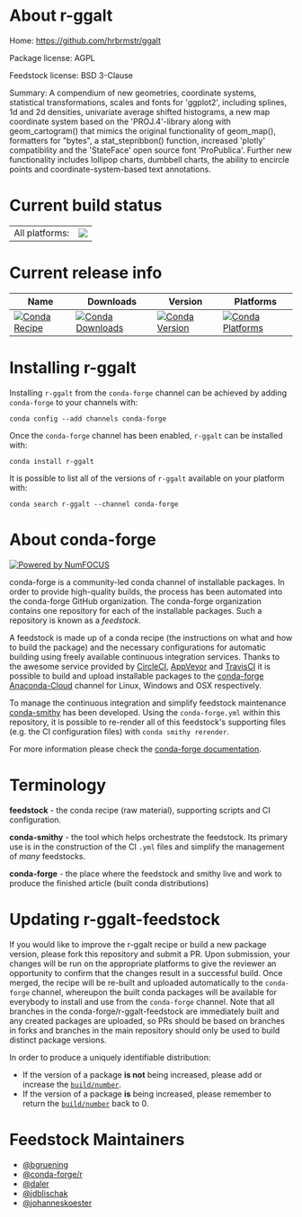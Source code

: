 About r-ggalt
=============

Home: https://github.com/hrbrmstr/ggalt

Package license: AGPL

Feedstock license: BSD 3-Clause

Summary: A compendium of new geometries, coordinate systems, statistical  transformations, scales and fonts for 'ggplot2', including splines, 1d and 2d densities,  univariate average shifted histograms, a new map coordinate system based on the  'PROJ.4'-library along with geom_cartogram() that mimics the original functionality of  geom_map(), formatters for "bytes", a stat_stepribbon() function, increased 'plotly' compatibility and the 'StateFace' open source font 'ProPublica'. Further new  functionality includes lollipop charts, dumbbell charts, the ability to encircle points and coordinate-system-based text annotations.



Current build status
====================


<table><tr><td>All platforms:</td>
    <td>
      <a href="https://dev.azure.com/conda-forge/feedstock-builds/_build/latest?definitionId=3380&branchName=master">
        <img src="https://dev.azure.com/conda-forge/feedstock-builds/_apis/build/status/r-ggalt-feedstock?branchName=master">
      </a>
    </td>
  </tr>
</table>

Current release info
====================

| Name | Downloads | Version | Platforms |
| --- | --- | --- | --- |
| [![Conda Recipe](https://img.shields.io/badge/recipe-r--ggalt-green.svg)](https://anaconda.org/conda-forge/r-ggalt) | [![Conda Downloads](https://img.shields.io/conda/dn/conda-forge/r-ggalt.svg)](https://anaconda.org/conda-forge/r-ggalt) | [![Conda Version](https://img.shields.io/conda/vn/conda-forge/r-ggalt.svg)](https://anaconda.org/conda-forge/r-ggalt) | [![Conda Platforms](https://img.shields.io/conda/pn/conda-forge/r-ggalt.svg)](https://anaconda.org/conda-forge/r-ggalt) |

Installing r-ggalt
==================

Installing `r-ggalt` from the `conda-forge` channel can be achieved by adding `conda-forge` to your channels with:

```
conda config --add channels conda-forge
```

Once the `conda-forge` channel has been enabled, `r-ggalt` can be installed with:

```
conda install r-ggalt
```

It is possible to list all of the versions of `r-ggalt` available on your platform with:

```
conda search r-ggalt --channel conda-forge
```


About conda-forge
=================

[![Powered by NumFOCUS](https://img.shields.io/badge/powered%20by-NumFOCUS-orange.svg?style=flat&colorA=E1523D&colorB=007D8A)](http://numfocus.org)

conda-forge is a community-led conda channel of installable packages.
In order to provide high-quality builds, the process has been automated into the
conda-forge GitHub organization. The conda-forge organization contains one repository
for each of the installable packages. Such a repository is known as a *feedstock*.

A feedstock is made up of a conda recipe (the instructions on what and how to build
the package) and the necessary configurations for automatic building using freely
available continuous integration services. Thanks to the awesome service provided by
[CircleCI](https://circleci.com/), [AppVeyor](https://www.appveyor.com/)
and [TravisCI](https://travis-ci.com/) it is possible to build and upload installable
packages to the [conda-forge](https://anaconda.org/conda-forge)
[Anaconda-Cloud](https://anaconda.org/) channel for Linux, Windows and OSX respectively.

To manage the continuous integration and simplify feedstock maintenance
[conda-smithy](https://github.com/conda-forge/conda-smithy) has been developed.
Using the ``conda-forge.yml`` within this repository, it is possible to re-render all of
this feedstock's supporting files (e.g. the CI configuration files) with ``conda smithy rerender``.

For more information please check the [conda-forge documentation](https://conda-forge.org/docs/).

Terminology
===========

**feedstock** - the conda recipe (raw material), supporting scripts and CI configuration.

**conda-smithy** - the tool which helps orchestrate the feedstock.
                   Its primary use is in the construction of the CI ``.yml`` files
                   and simplify the management of *many* feedstocks.

**conda-forge** - the place where the feedstock and smithy live and work to
                  produce the finished article (built conda distributions)


Updating r-ggalt-feedstock
==========================

If you would like to improve the r-ggalt recipe or build a new
package version, please fork this repository and submit a PR. Upon submission,
your changes will be run on the appropriate platforms to give the reviewer an
opportunity to confirm that the changes result in a successful build. Once
merged, the recipe will be re-built and uploaded automatically to the
`conda-forge` channel, whereupon the built conda packages will be available for
everybody to install and use from the `conda-forge` channel.
Note that all branches in the conda-forge/r-ggalt-feedstock are
immediately built and any created packages are uploaded, so PRs should be based
on branches in forks and branches in the main repository should only be used to
build distinct package versions.

In order to produce a uniquely identifiable distribution:
 * If the version of a package **is not** being increased, please add or increase
   the [``build/number``](https://conda.io/docs/user-guide/tasks/build-packages/define-metadata.html#build-number-and-string).
 * If the version of a package **is** being increased, please remember to return
   the [``build/number``](https://conda.io/docs/user-guide/tasks/build-packages/define-metadata.html#build-number-and-string)
   back to 0.

Feedstock Maintainers
=====================

* [@bgruening](https://github.com/bgruening/)
* [@conda-forge/r](https://github.com/conda-forge/r/)
* [@daler](https://github.com/daler/)
* [@jdblischak](https://github.com/jdblischak/)
* [@johanneskoester](https://github.com/johanneskoester/)

